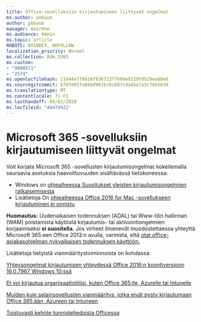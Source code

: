 ```yaml
---
title: Office-sovelluksiin kirjautumiseen liittyvät ongelmat
ms.author: pebaum
author: pebaum
manager: mnirkhe
ms.audience: Admin
ms.topic: article
ROBOTS: NOINDEX, NOFOLLOW
localization_priority: Normal
ms.collection: Adm_O365
ms.custom:
- "9000571"
- "2574"
ms.openlocfilehash: 11d44e7f6616f936723f7609e9219fd529ee68e6
ms.sourcegitcommit: bf87d91fa60bd961bc6c887c4a4be7a3c7665b38
ms.translationtype: MT
ms.contentlocale: fi-FI
ms.lasthandoff: 06/01/2020
ms.locfileid: "44474422"
---
```

# <a name="issues-signing-into-microsoft-365-apps"></a>Microsoft 365 -sovelluksiin kirjautumiseen liittyvät ongelmat

Voit korjata Microsoft 365 -sovellusten kirjautumisongelmat kokeilemalla seuraavia asetuksia haavoittuvuuden sisältävässä tietokoneessa:  

- Windows on [ohjeaiheessa Suositukset yleisten kirjautumisongelmien ratkaisemisesta](https://docs.microsoft.com/office365/troubleshoot/administration/disabling-adal-wam-not-recommended#recommendations-on-resolving-common-sign-in-issues)
- Lisätietoja On [ohjeaiheessa Office 2016 for Mac -sovellukseen kirjautuminen ei onnistu](https://docs.microsoft.com/office365/troubleshoot/authentication/sign-in-to-office-2016-for-mac-fail)

**Huomautus:** Uudenaikaisen todennuksen (ADAL) tai Www-tilin hallinnan (WAM) poistamista käytöstä kirjautumis- tai aktivointiongelmien korjaamiseksi **ei suositella.** Jos virheet ilmenevät muodostettaessa yhteyttä Microsoft 365:een Office 2013:n avulla, varmista, että [otat office-asiakasohjelman nykyaikaisen todennuksen käyttöön.](https://docs.microsoft.com/office365/admin/security-and-compliance/enable-modern-authentication)

Lisätietoja tietyistä vianmääritystoiminnoista on kohdassa:

[Yhteysongelmat kirjautumisen yhteydessä Office 2016:n koontiversioon 16.0.7967 Windows 10:ssä](https://docs.microsoft.com/office365/troubleshoot/administration/connection-issue-when-sign-in-office-2016)  

[Et voi kirjautua organisaatiotiliisi, kuten Office 365:lle, Azurelle tai Intunelle](https://docs.microsoft.com/office365/troubleshoot/authentication/sign-in-to-office-365-azure-intune)

[Muiden kuin selainsovellusten vianmääritys, jotka eivät pysty kirjautumaan Office 365:ään, Azureen tai Intuneen](https://support.office.com/article/how-to-troubleshoot-non-browser-apps-that-can-t-sign-in-to-office-365-azure-or-intune-3ba1b268-66f6-462c-b0e5-070f5c2603c1?ui=en-US&rs=en-US&ad=US)

[Toistuvasti kehote tunnistetiedoista Officessa](https://docs.microsoft.com/office365/troubleshoot/authentication/access-denied-when-connect-to-office-365)